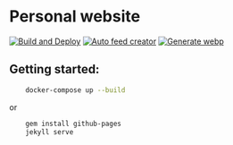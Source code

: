# Personal website
[![Build and Deploy](https://github.com/joaomarcuslf/joaomarcuslf.com/actions/workflows/build.yml/badge.svg)](https://github.com/joaomarcuslf/joaomarcuslf.com/actions/workflows/build.yml)
[![Auto feed creator](https://github.com/joaomarcuslf/joaomarcuslf.com/actions/workflows/update_feed.yml/badge.svg)](https://github.com/joaomarcuslf/joaomarcuslf.com/actions/workflows/update_feed.yml)
[![Generate webp](https://github.com/joaomarcuslf/joaomarcuslf.com/actions/workflows/generate_webp.yml/badge.svg)](https://github.com/joaomarcuslf/joaomarcuslf.com/actions/workflows/generate_webp.yml)

## Getting started:

```sh
    docker-compose up --build
```

or

```sh
    gem install github-pages
    jekyll serve
```
